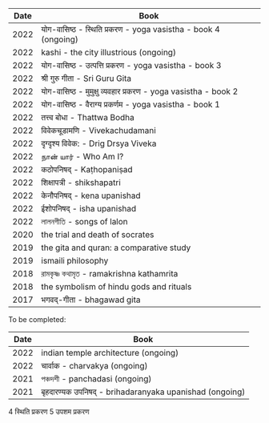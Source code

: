 | Date  | Book |
| ------------- | ------------- | 
| 2022  | योग-वासिष्ठ - स्थिति प्रकरण - yoga vasistha - book 4 (ongoing) |
| 2022  | kashi - the city illustrious (ongoing) |
| 2022  | योग-वासिष्ठ - उत्पत्ति प्रकरण - yoga vasistha - book 3 |
| 2022  | श्री गुरु गीता - Sri Guru Gita |
| 2022  | योग-वासिष्ठ - मुमुक्षु व्यवहार प्रकरण - yoga vasistha - book 2 |
| 2022  | योग-वासिष्ठ - वैराग्य प्रकर्णम - yoga vasistha - book 1 |
| 2022  | तत्त्व बोधा - Thattwa Bodha |
| 2022  | विवेकचूडामणि - Vivekachudamani |
| 2022  | दृग्दृश्य विवेक: - Drig Drsya Viveka |
| 2022  | நான் யார் - Who Am I? |
| 2022  | कठोपनिषद् - Kaṭhopaniṣad |  
| 2022  | शिक्षापत्री - shikshapatri |
| 2022  | केनौपनिषद् - kena upanishad |
| 2022  | ईशोपनिषद् - isha upanishad |
| 2022  | লালনগীতি - songs of lalon |
| 2020  | the trial and death of socrates |
| 2019  | the gita and quran: a comparative study
| 2019  | ismaili philosophy |
| 2018  | রামকৃষ্ণ কথামৃত - ramakrishna kathamrita |
| 2018  | the symbolism of hindu gods and rituals| 
| 2017  | भगवद्-गीता - bhagawad gita  |


To be completed:

| Date  | Book |
| ------------- | ------------- | 
| 2022  | indian temple architecture (ongoing) |
| 2022  | चार्वाक - charvakya (ongoing) |
| 2021  | পঞ্চদশী - panchadasi (ongoing) |
| 2021  | बृहदारण्यक उपनिषद् - brihadaranyaka upanishad (ongoing) |
4	स्थिति प्रकरण 5	उपशम प्रकरण










 


